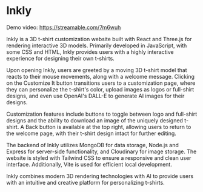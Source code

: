 # Inkly
Demo video: https://streamable.com/7m6wuh

Inkly is a 3D t-shirt customization website built with React and Three.js for rendering interactive 3D models. Primarily developed in JavaScript, with some CSS and HTML, Inkly provides users with a highly interactive experience for designing their own t-shirts.

Upon opening Inkly, users are greeted by a moving 3D t-shirt model that reacts to their mouse movements, along with a welcome message. Clicking on the Customize It button transitions users to a customization page, where they can personalize the t-shirt's color, upload images as logos or full-shirt designs, and even use OpenAI's DALL-E to generate AI images for their designs.

Customization features include buttons to toggle between logo and full-shirt designs and the ability to download an image of the uniquely designed t-shirt. A Back button is available at the top right, allowing users to return to the welcome page, with their t-shirt design intact for further editing.

The backend of Inkly utilizes MongoDB for data storage, Node.js and Express for server-side functionality, and Cloudinary for image storage. The website is styled with Tailwind CSS to ensure a responsive and clean user interface. Additionally, Vite is used for efficient local development.

Inkly combines modern 3D rendering technologies with AI to provide users with an intuitive and creative platform for personalizing t-shirts.
